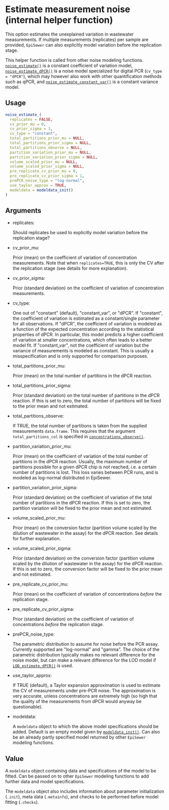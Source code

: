 # Estimate measurement noise (internal helper function)

This option estimates the unexplained variation in wastewater
measurements. If multiple measurements (replicates) per sample are
provided, `EpiSewer` can also explicitly model variation before the
replication stage.

This helper function is called from other noise modeling functions.
[`noise_estimate()`](https://adrian-lison.github.io/EpiSewer/reference/noise_estimate.md)
is a constant coefficient of variation model,
[`noise_estimate_dPCR()`](https://adrian-lison.github.io/EpiSewer/reference/noise_estimate_dPCR.md)
is a noise model specialized for digital PCR (`cv_type = "dPCR"`), which
may however also work with other quantification methods such as qPCR,
and
[`noise_estimate_constant_var()`](https://adrian-lison.github.io/EpiSewer/reference/noise_estimate_constant_var.md)
is a constant variance model.

## Usage

``` r
noise_estimate_(
  replicates = FALSE,
  cv_prior_mu = 0,
  cv_prior_sigma = 1,
  cv_type = "constant",
  total_partitions_prior_mu = NULL,
  total_partitions_prior_sigma = NULL,
  total_partitions_observe = NULL,
  partition_variation_prior_mu = NULL,
  partition_variation_prior_sigma = NULL,
  volume_scaled_prior_mu = NULL,
  volume_scaled_prior_sigma = NULL,
  pre_replicate_cv_prior_mu = 0,
  pre_replicate_cv_prior_sigma = 1,
  prePCR_noise_type = "log-normal",
  use_taylor_approx = TRUE,
  modeldata = modeldata_init()
)
```

## Arguments

- replicates:

  Should replicates be used to explicitly model variation before the
  replication stage?

- cv_prior_mu:

  Prior (mean) on the coefficient of variation of concentration
  measurements. Note that when `replicates=TRUE`, this is only the CV
  after the replication stage (see details for more explanation).

- cv_prior_sigma:

  Prior (standard deviation) on the coefficient of variation of
  concentration measurements.

- cv_type:

  One out of "constant" (default), "constant_var", or "dPCR". If
  "constant", the coefficient of variation is estimated as a
  constant/single parameter for all observations. If "dPCR", the
  coefficient of variation is modeled as a function of the expected
  concentration according to the statistical properties of dPCR. In
  particular, this model predicts a higher coefficient of variation at
  smaller concentrations, which often leads to a better model fit. If
  "constant_var", not the coefficient of variation but the variance of
  measurements is modeled as constant. This is usually a
  misspecification and is only supported for comparison purposes.

- total_partitions_prior_mu:

  Prior (mean) on the total number of partitions in the dPCR reaction.

- total_partitions_prior_sigma:

  Prior (standard deviation) on the total number of partitions in the
  dPCR reaction. If this is set to zero, the total number of partitions
  will be fixed to the prior mean and not estimated.

- total_partitions_observe:

  If TRUE, the total number of partitions is taken from the supplied
  measurements `data.frame`. This requires that the argument
  `total_partitions_col` is specified in
  [`concentrations_observe()`](https://adrian-lison.github.io/EpiSewer/reference/concentrations_observe.md).

- partition_variation_prior_mu:

  Prior (mean) on the coefficient of variation of the total number of
  partitions in the dPCR reaction. Usually, the maximum number of
  partitions possible for a given dPCR chip is not reached, i.e. a
  certain number of partitions is lost. This loss varies between PCR
  runs, and is modeled as log-normal distributed in EpiSewer.

- partition_variation_prior_sigma:

  Prior (standard deviation) on the coefficient of variation of the
  total number of partitions in the dPCR reaction. If this is set to
  zero, the partition variation will be fixed to the prior mean and not
  estimated.

- volume_scaled_prior_mu:

  Prior (mean) on the conversion factor (partition volume scaled by the
  dilution of wastewater in the assay) for the dPCR reaction. See
  details for further explanation.

- volume_scaled_prior_sigma:

  Prior (standard deviation) on the conversion factor (partition volume
  scaled by the dilution of wastewater in the assay) for the dPCR
  reaction. If this is set to zero, the conversion factor will be fixed
  to the prior mean and not estimated.

- pre_replicate_cv_prior_mu:

  Prior (mean) on the coefficient of variation of concentrations
  *before* the replication stage.

- pre_replicate_cv_prior_sigma:

  Prior (standard deviation) on the coefficient of variation of
  concentrations *before* the replication stage.

- prePCR_noise_type:

  The parametric distribution to assume for noise before the PCR assay.
  Currently supported are "log-normal" and "gamma". The choice of the
  parametric distribution typically makes no relevant difference for the
  noise model, but can make a relevant difference for the LOD model if
  [`LOD_estimate_dPCR()`](https://adrian-lison.github.io/EpiSewer/reference/LOD_estimate_dPCR.md)
  is used.

- use_taylor_approx:

  If TRUE (default), a Taylor expansion approximation is used to
  estimate the CV of measurements under pre-PCR noise. The approximation
  is very accurate, unless concentrations are extremely high (so high
  that the quality of the measurements from dPCR would anyway be
  questionable).

- modeldata:

  A `modeldata` object to which the above model specifications should be
  added. Default is an empty model given by
  [`modeldata_init()`](https://adrian-lison.github.io/EpiSewer/reference/modeldata_init.md).
  Can also be an already partly specified model returned by other
  `EpiSewer` modeling functions.

## Value

A `modeldata` object containing data and specifications of the model to
be fitted. Can be passed on to other `EpiSewer` modeling functions to
add further data and model specifications.

The `modeldata` object also includes information about parameter
initialization (`.init`), meta data (`.metainfo`), and checks to be
performed before model fitting (`.checks`).
